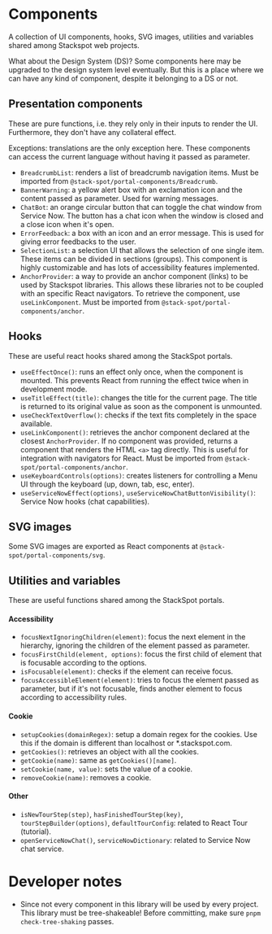 # Components
A collection of UI components, hooks, SVG images, utilities and variables shared among Stackspot web projects.

What about the Design System (DS)? Some components here may be upgraded to the design system level eventually. But this is a place where we
can have any kind of component, despite it belonging to a DS or not.

## Presentation components
These are pure functions, i.e. they rely only in their inputs to render the UI. Furthermore, they don't have any collateral effect.

Exceptions: translations are the only exception here. These components can access the current language without having it passed as
parameter.

- `BreadcrumbList`: renders a list of breadcrumb navigation items. Must be imported from `@stack-spot/portal-components/Breadcrumb`.
- `BannerWarning`: a yellow alert box with an exclamation icon and the content passed as parameter. Used for warning messages.
- `ChatBot`: an orange circular button that can toggle the chat window from Service Now. The button has a chat icon when the window is
closed and a close icon when it's open.
- `ErrorFeedback`: a box with an icon and an error message. This is used for giving error feedbacks to the user.
- `SelectionList`: a selection UI that allows the selection of one single item. These items can be divided in sections (groups). This
component is highly customizable and has lots of accessibility features implemented.
- `AnchorProvider`: a way to provide an anchor component (links) to be used by Stackspot libraries. This allows these libraries not to be
coupled with an specific React navigators. To retrieve the component, use `useLinkComponent`. Must be imported from
`@stack-spot/portal-components/anchor`.

## Hooks

These are useful react hooks shared among the StackSpot portals.

- `useEffectOnce()`: runs an effect only once, when the component is mounted. This prevents React from running the effect twice when in
development mode.
- `useTitleEffect(title)`: changes the title for the current page. The title is returned to its original value as soon as the component is
unmounted.
- `useCheckTextOverflow()`: checks if the text fits completely in the space available.
- `useLinkComponent()`: retrieves the anchor component declared at the closest `AnchorProvider`. If no component was provided, returns a
component that renders the HTML `<a>` tag directly. This is useful for integration with navigators for React. Must be imported from
`@stack-spot/portal-components/anchor`.
- `useKeyboardControls(options)`: creates listeners for controlling a Menu UI through the keyboard (up, down, tab, esc, enter).
- `useServiceNowEffect(options)`, `useServiceNowChatButtonVisibility()`: Service Now hooks (chat capabilities).

## SVG images
Some SVG images are exported as React components at `@stack-spot/portal-components/svg`.

## Utilities and variables
These are useful functions shared among the StackSpot portals.

#### Accessibility
- `focusNextIgnoringChildren(element)`: focus the next element in the hierarchy, ignoring the children of the element passed as parameter.
- `focusFirstChild(element, options)`: focus the first child of element that is focusable according to the options.
- `isFocusable(element)`: checks if the element can receive focus.
- `focusAccessibleElement(element)`: tries to focus the element passed as parameter, but if it's not focusable, finds another element to
focus according to accessibility rules.

#### Cookie
- `setupCookies(domainRegex)`: setup a domain regex for the cookies. Use this if the domain is different than localhost or *.stackspot.com.
- `getCookies()`: retrieves an object with all the cookies.
- `getCookie(name)`: same as `getCookies()[name]`.
- `setCookie(name, value)`: sets the value of a cookie.
- `removeCookie(name)`: removes a cookie.

#### Other
- `isNewTourStep(step)`, `hasFinishedTourStep(key)`, `tourStepBuilder(options)`, `defaultTourConfig`: related to React Tour (tutorial).
- `openServiceNowChat()`, `serviceNowDictionary`: related to Service Now chat service.

# Developer notes
- Since not every component in this library will be used by every project. This library must be tree-shakeable! Before committing, make sure
`pnpm check-tree-shaking` passes.
